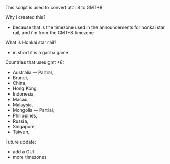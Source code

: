 This script is used to convert utc+8 to GMT+8

Why i created this?
- because that is the timezone used in the announcements for honkai star rail, and i'm
  from the GMT+8 timezone

What is Honkai star rail?
- in short it is a gacha game 

Countries that uses gmt +8:
- Australia — Partial,
- Brunei,
- China,
- Hong Kong, 
- Indonesia,
- Macau,
- Malaysia, 
- Mongolia — Partial, 
- Philippines, 
- Russia, 
- Singapore,
- Taiwan,

Future update:
- add a GUI
- more timezones
